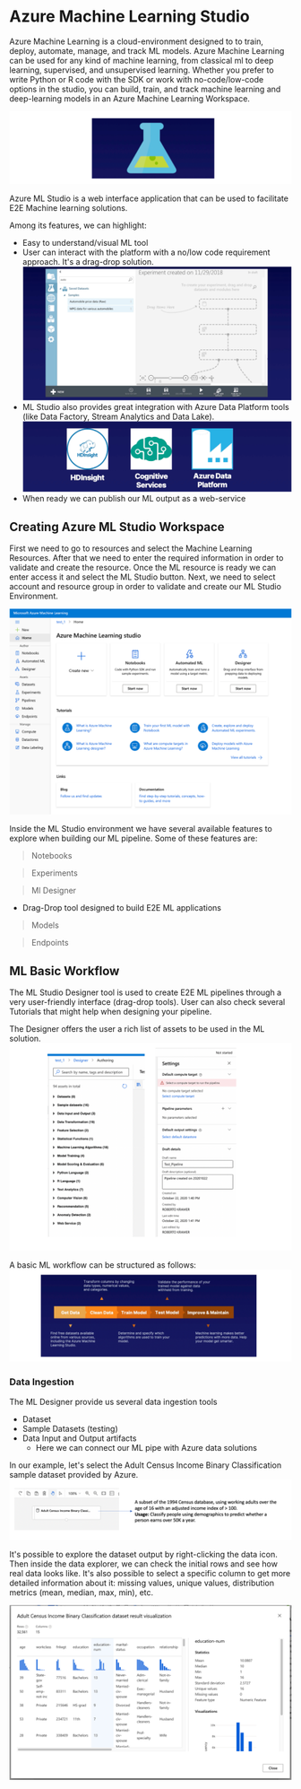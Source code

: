 # Azure Machine Learning Studio

Azure Machine Learning is a cloud-environment designed to to train, deploy, automate, manage, and track ML models.
Azure Machine Learning can be used for any kind of machine learning, from classical ml to deep learning, supervised, and
unsupervised learning. Whether you prefer to write Python or R code with the SDK or work with no-code/low-code options in 
the studio, you can build, train, and track machine learning and deep-learning models in an Azure Machine Learning Workspace.


![](/assets/azure/ml/2.png)


Azure ML Studio is a web interface application that can be used to facilitate E2E Machine learning solutions.

Among its features, we can highlight:
* Easy to understand/visual ML tool
* User can interact with the platform with a no/low code requirement approach. It's a drag-drop solution.  
![](/assets/azure/ml/3.png)
* ML Studio also provides great integration with Azure Data Platform tools (like Data Factory, Stream Analytics and Data Lake).
![](/assets/azure/ml/1.png)
* When ready we can publish our ML output as a web-service

## Creating Azure ML Studio Workspace

First we need to go to resources and select the Machine Learning Resources. After that we need to enter the required 
information in order to validate and create the resource. Once the ML resource is ready we can enter access it and 
select the ML Studio button. Next, we need to select account and resource group in order to validate and create our 
ML Studio Environment. 

![](/assets/azure/ml/4.png)

Inside the ML Studio environment we have several available features to explore when building our ML pipeline.
Some of these features are:
> Notebooks

> Experiments

> Ml Designer
- Drag-Drop tool designed to build E2E ML applications

> Models

> Endpoints


## ML Basic Workflow

The ML Studio Designer tool is used to create E2E ML pipelines through a very user-friendly interface (drag-drop tools).
User can also check several Tutorials that might help when designing your pipeline. 

The Designer offers the user a rich list of assets to be used in the ML solution. 
![](/assets/azure/ml/5.png)

A basic ML workflow can be structured as follows:
![](/assets/azure/ml/6.png)

### Data Ingestion

The ML Designer provide us several data ingestion tools
* Dataset
* Sample Datasets (testing)
* Data Input and Output artifacts
    * Here we can connect our ML pipe with Azure data solutions

In our example, let's select the Adult Census Income Binary Classification sample dataset provided by Azure. 
![](/assets/azure/ml/7.png)

It's possible to explore the dataset output by right-clicking the data icon. Then inside the data explorer, we can check
the initial rows and see how real data looks like. It's also possible to select a specific column to get more detailed 
information about it: missing values, unique values, distribution metrics (mean, median, max, min), etc.

![](/assets/azure/ml/8.png)





